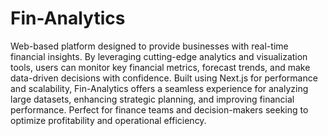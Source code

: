 # Fin-Analytics 
Web-based platform designed to provide businesses with real-time financial insights. By leveraging cutting-edge analytics and visualization tools, users can monitor key financial metrics, forecast trends, and make data-driven decisions with confidence. Built using Next.js for performance and scalability, Fin-Analytics offers a seamless experience for analyzing large datasets, enhancing strategic planning, and improving financial performance. Perfect for finance teams and decision-makers seeking to optimize profitability and operational efficiency.
